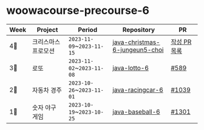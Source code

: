 # woowacourse-precourse-6

| Week | Project | Period | Repository | PR |
| --- | --- | --- | --- | --- |
|4⃣|크리스마스 프로모션|`2023-11-09`~`2023-11-15`|[java-christmas-6-jungeun5-choi](https://github.com/jungeun5-choi/java-christmas-6-jungeun5-choi)|[작성 PR 목록](https://github.com/jungeun5-choi/java-christmas-6-jungeun5-choi/issues/7)|
|3⃣|로또|`2023-11-02`~`2023-11-08`|[java-lotto-6](https://github.com/jungeun5-choi/java-lotto-6)|[#589](https://github.com/woowacourse-precourse/java-lotto-6/pull/589)|
|2⃣|자동차 경주|`2023-10-26`~`2023-11-01`|[java-racingcar-6](https://github.com/jungeun5-choi/java-racingcar-6)|[#1039](https://github.com/woowacourse-precourse/java-racingcar-6/pull/1039)|
|1⃣|숫자 야구 게임|`2023-10-19`~`2023-10-25`|[java-baseball-6](https://github.com/jungeun5-choi/java-baseball-6/tree/jungeun5-choi)|[#1301](https://github.com/woowacourse-precourse/java-baseball-6/pull/1301)|
